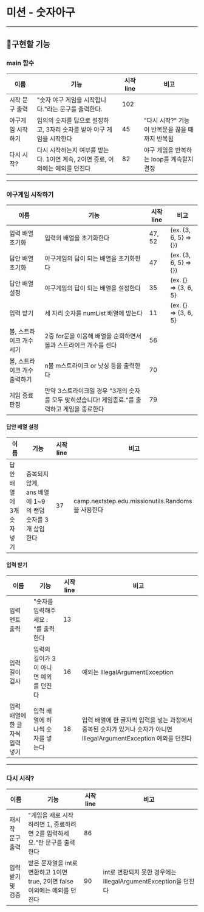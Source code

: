 # 미션 - 숫자아구

---
## 🚀구현할 기능
### main 함수
| 이름        | 기능                                             |시작 line|비고|
|-----------|------------------------------------------------|---|---|
| 시작 문구 출력  | "숫자 야구 게임을 시작합니다."라는 문구를 출력한다.                 |102||
| 야구게임 시작하기 | 임의의 숫자를 답으로 설정하고, 3자리 숫자를 받아 야구 게임을 시작한다       |45|"다시 시작?" 기능이 반복문을 끊을 때까지 반복됨|
| 다시 시작?    | 다시 시작하는지 여부를 받는다. 1이면 계속, 2이면 종료, 이외에는 예외를 던진다 |82|야구 게임을 반복하는 loop를 계속할지 결정|

---
### 야구게임 시작하기
| 이름      | 기능                                                      | 시작 line | 비고                                            |
|---------|---------------------------------------------------------|---------|-----------------------------------------------|
|입력 배열 초기화| 입력의 배열을 초기화한다                                           | 47, 52  | (ex. {3, 6, 5} => {})                                               |
|답안 배열 초기화| 야구게임의 답이 되는 배열을 초기화한다                                   | 47      |(ex. {3, 6, 5} => {})                                                |
|답안 배열 설정| 야구게임의 답이 되는 배열을 설정한다               | 35      |(ex. {} => {3, 6, 5}                                              |
|입력 받기| 세 자리 숫자를 numList 배열에 받는다                                | 11      |(ex. {} => {3, 6, 5} |
|볼, 스트라이크 개수 세기| 2중 for문을 이용해 배열을 순회하면서 볼과 스트라이크 개수를 센다                  | 56      |                                               |
|볼, 스트라이크 개수 출력하기| n볼 m스트라이크 or 낫싱 등을 출력한다                                 | 70      |                                               |
|게임 종료 판정| 만약 3스트라이크일 경우 "3개의 숫자를 모두 맞히셨습니다! 게임종료."를 출력하고 게임을 종료한다 | 79      ||

#### 답안 배열 설정
|이름|기능|시작 line|비고|
|---|---|---|---|
|답안 배열에 3개 숫자 넣기|중복되지 않게, ans 배열에 1~9의 랜덤 숫자를 3개 삽입한다|37|camp.nextstep.edu.missionutils.Randoms을 사용한다|

#### 입력 받기
| 이름                 |기능|시작 line|비고|
|--------------------|---|---|---|
| 입력 멘트 출력           |"숫자를 입력해주세요 : "를 출력한다|13||
| 입력 길이 검사           |입력의 길이가 3이 아니면 예외를 던진다|16|예외는 IllegalArgumentException|
| 입력 배열에 한 글자씩 입력 넣기 |입력 배열에 하나씩 숫자를 넣는다|18|입력 배열에 한 글자씩 입력을 넣는 과정에서 중복된 숫자가 있거나 숫자가 아니면 IllegalArgumentException 예외를 던진다|

---
### 다시 시작?
|이름|기능|시작 line|비고|
|---|---|---|---|
|재시작 문구 출력|"게임을 새로 시작하려면 1, 종료하려면 2를 입력하세요."란 문구를 출력한다|86||
|입력 받기 및 검증|받은 문자열을 int로 변환하고 1이면 true, 2이면 false 이외에는 예외를 던진다|90|int로 변환되지 못한 경우에는 IllegalArgumentException을 던진다|
